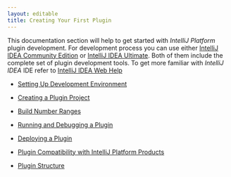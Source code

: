 ```yaml
---
layout: editable
title: Creating Your First Plugin
---
```


This documentation section will help to get started with *IntelliJ Platform* plugin development.
For development process you can use either 
[IntelliJ IDEA Community Edition](https://www.jetbrains.com/idea/download/) or 
[IntelliJ IDEA Ultimate](https://www.jetbrains.com/idea/download/).
Both of them include the complete set of plugin development tools.
To get more familiar with *IntelliJ IDEA* IDE refer to 
[IntelliJ IDEA Web Help](https://www.jetbrains.com/idea/help/intellij-idea.html)



* [Setting Up Development Environment](basics/getting_started/setting_up_environment.html)

* [Creating a Plugin Project](basics/getting_started/creating_plugin_project.html)

* [Build Number Ranges](basics/getting_started/build_number_ranges.html)

* [Running and Debugging a Plugin](basics/getting_started/running_and_debugging_a_plugin.html)

* [Deploying a Plugin](basics/getting_started/deploying_plugin.html)

* [Plugin Compatibility with IntelliJ Platform Products](basics/getting_started/plugin_compatibility.html)

* [Plugin Structure](basics/plugin_structure.html)

